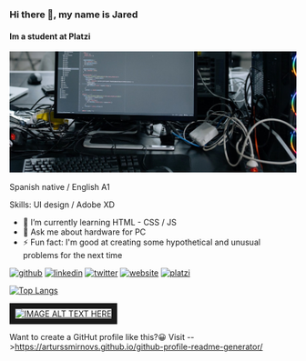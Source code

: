 ### Hi there 👋, my name is Jared
#### Im a student at Platzi
![Im a student at Platzi](https://github.com/Jared-Nava/Jared-Nava/blob/master/pexels-photo-6804613.jpeg)

Spanish native / English A1

Skills: UI design / Adobe XD

- 🌱 I’m currently learning HTML - CSS / JS 
- 💬 Ask me about hardware for PC 
- ⚡ Fun fact: I'm good at creating some hypothetical and unusual problems for the next time 


[<img src='https://cdn.jsdelivr.net/npm/simple-icons@3.0.1/icons/github.svg' alt='github' height='40'>](https://github.com/Jared-Nava)  [<img src='https://cdn.jsdelivr.net/npm/simple-icons@3.0.1/icons/linkedin.svg' alt='linkedin' height='40'>](https://www.linkedin.com/in/jarednava/)  [<img src='https://cdn.jsdelivr.net/npm/simple-icons@3.0.1/icons/twitter.svg' alt='twitter' height='40'>](https://twitter.com/@yare_liddell)  [<img src='https://cdn.jsdelivr.net/npm/simple-icons@3.0.1/icons/icloud.svg' alt='website' height='40'>](https://jarednava.dev)  [<img src='https://cdn.jsdelivr.net/npm/simple-icons@3.0.1/icons/platzi.svg' alt='platzi' height='40'>](https://platzi.com/@Jared.Nava/)  

[![Top Langs](https://github-readme-stats.vercel.app/api/top-langs/?username=Jared-Nava)](https://github.com/anuraghazra/github-readme-stats)

<a href="http://www.youtube.com/watch?feature=player_embedded&v=ulQikuTZ4zI
" target="_blank"><img src="http://img.youtube.com/vi/ulQikuTZ4zI/0.jpg" 
alt="IMAGE ALT TEXT HERE" width="350" height= 225 border="10" /></a>

Want to create a GitHut profile like this?😀
Visit -->https://arturssmirnovs.github.io/github-profile-readme-generator/
<!--
**jared-nava-jared-nava** is a ✨ _special_ ✨ repository because its `README.md` (this file) appears on your GitHub profile.

Here are some ideas to get you started:

- 🔭 I’m currently working on ...
- 🌱 I’m currently learning ...
- 👯 I’m looking to collaborate on ...
- 🤔 I’m looking for help with ...
- 💬 Ask me about ...
- 📫 How to reach me: ...
- 😄 Pronouns: ...
- ⚡ Fun fact: ...
-->

